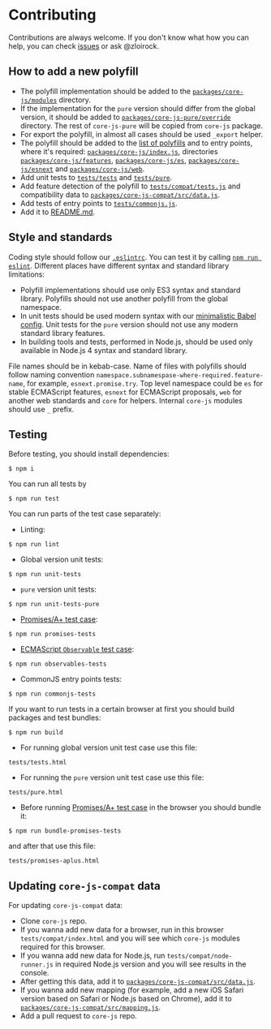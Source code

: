 # Contributing

Contributions are always welcome. If you don't know what how you can help, you can check [issues](https://github.com/zloirock/core-js/issues) or ask @zloirock.

## How to add a new polyfill

- The polyfill implementation should be added to the [`packages/core-js/modules`](./packages/core-js/modules) directory.
- If the implementation for the `pure` version should differ from the global version, it should be added to [`packages/core-js-pure/override`](./packages/core-js-pure/override) directory. The rest of `core-js-pure` will be copied from `core-js` package.
- For export the polyfill, in almost all cases should be used `_export` helper.
- The polyfill should be added to the [list of polyfills](./packages/core-js-builder/config.js) and to entry points, where it's required: [`packages/core-js/index.js`](./packages/core-js/index.js), directories [`packages/core-js/features`](./packages/core-js/features), [`packages/core-js/es`](./packages/core-js/es), [`packages/core-js/esnext`](./packages/core-js/esnext) and [`packages/core-js/web`](./packages/core-js/web).
- Add unit tests to [`tests/tests`](./tests/tests) and [`tests/pure`](./tests/pure).
- Add feature detection of the polyfill to [`tests/compat/tests.js`](./tests/compat/tests.js) and compatibility data to [`packages/core-js-compat/src/data.js`](./packages/core-js-compat/src/data.js).
- Add tests of entry points to [`tests/commonjs.js`](./tests/commonjs).
- Add it to [README.md](./README.md).

## Style and standards

Coding style should follow our [`.eslintrc`](./.eslintrc.js). You can test it by calling [`npm run eslint`](#testing). Different places have different syntax and standard library limitations:
- Polyfill implementations should use only ES3 syntax and standard library. Polyfills should not use another polyfill from the global namespace.
- In unit tests should be used modern syntax with our [minimalistic Babel config](./.babelrc). Unit tests for the `pure` version should not use any modern standard library features.
- In building tools and tests, performed in Node.js, should be used only available in Node.js 4 syntax and standard library.

File names should be in kebab-case. Name of files with polyfills should follow naming convention `namespace.subnamespase-where-required.feature-name`, for example, `esnext.promise.try`. Top level namespace could be `es` for stable ECMAScript features, `esnext` for ECMAScript proposals, `web` for another web standards and `core` for helpers. Internal `core-js` modules should use `_` prefix.

## Testing

Before testing, you should install dependencies:
```
$ npm i
```
You can run all tests by
```
$ npm run test
```
You can run parts of the test case separately:
- Linting:
```
$ npm run lint
```
- Global version unit tests:
```
$ npm run unit-tests
```
- `pure` version unit tests:
```
$ npm run unit-tests-pure
```
- [Promises/A+ test case](https://github.com/promises-aplus/promises-tests):
```
$ npm run promises-tests
```
- [ECMAScript `Observable` test case](https://github.com/tc39/proposal-observable):
```
$ npm run observables-tests
```
- CommonJS entry points tests:
```
$ npm run commonjs-tests
```
If you want to run tests in a certain browser at first you should build packages and test bundles:
```
$ npm run build
```
- For running global version unit test case use this file:
```
tests/tests.html
```
- For running the `pure` version unit test case use this file:
```
tests/pure.html
```
- Before running [Promises/A+ test case](https://github.com/promises-aplus/promises-tests) in the browser you should bundle it:
```
$ npm run bundle-promises-tests
```
and after that use this file:
```
tests/promises-aplus.html
```

## Updating `core-js-compat` data

For updating `core-js-compat` data:

- Clone `core-js` repo.
- If you wanna add new data for a browser, run in this browser `tests/compat/index.html` and you will see which `core-js` modules required for this browser.
- If you wanna add new data for Node.js, run `tests/compat/node-runner.js` in required Node.js version and you will see results in the console.
- After getting this data, add it to [`packages/core-js-compat/src/data.js`](./packages/core-js-compat/src/data.js).
- If you wanna add new mapping (for example, add a new iOS Safari version based on Safari or Node.js based on Chrome), add it to [`packages/core-js-compat/src/mapping.js`](./packages/core-js-compat/src/mapping.js).
- Add a pull request to `core-js` repo.
